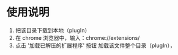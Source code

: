 # 使用说明

1. 把该目录下载到本地（plugIn）
2. 在 chrome 浏览器中，输入：chrome://extensions/
3. 点击 '加载已解压的扩展程序' 按钮 加载该文件整个目录（plugIn），

